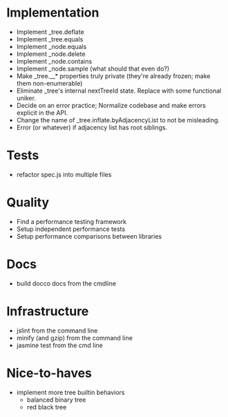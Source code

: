 # Implementation

 * Implement _tree.deflate
 * Implement _tree.equals
 * Implement _node.equals
 * Implement _node.delete
 * Implement _node.contains
 * Implement _node.sample (what should that even do?)
 * Make _tree.__* properties truly private (they're already frozen; make them non-enumerable)
 * Eliminate _tree's internal nextTreeId state. Replace with some functional uniker.
 * Decide on an error practice; Normalize codebase and make errors explicit in the API.
 * Change the name of _tree.inflate.byAdjacencyList to not be misleading.
 * Error (or whatever) if adjacency list has root siblings.

# Tests

 * refactor spec.js into multiple files

# Quality

 * Find a performance testing framework
 * Setup independent performance tests
 * Setup performance comparisons between libraries

# Docs

 * build docco docs from the cmdline

# Infrastructure

 * jslint from the command line
 * minify (and gzip) from the command line
 * jasmine test from the cmd line

# Nice-to-haves

 * implement more tree builtin behaviors
   - balanced binary tree
   - red black tree

